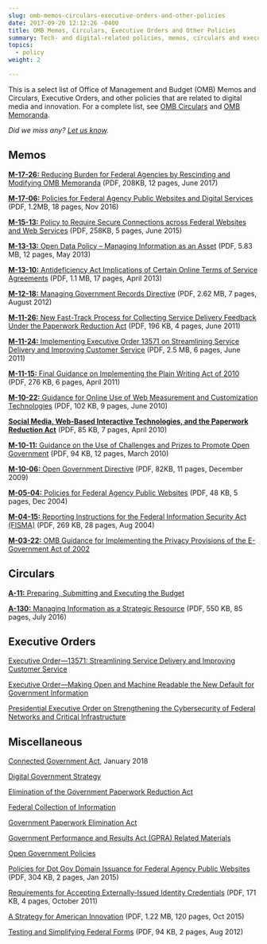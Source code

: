 ```yaml
---
slug: omb-memos-circulars-executive-orders-and-other-policies
date: 2017-09-20 12:12:26 -0400
title: OMB Memos, Circulars, Executive Orders and Other Policies
summary: Tech- and digital-related policies, memos, circulars and executive orders.
topics:
  - policy
weight: 2

---
```


This is a select list of Office of Management and Budget (OMB) Memos and Circulars, Executive Orders, and other policies that are related to digital media and innovation. For a complete list, see [OMB Circulars](https://www.whitehouse.gov/omb/information-for-agencies/circulars/) and [OMB Memoranda](https://www.whitehouse.gov/omb/information-for-agencies/memoranda/).

_Did we miss any? [Let us know](mailto:digitalgov@gsa.gov)._

## Memos

[**M-17-26:** Reducing Burden for Federal Agencies by Rescinding and Modifying OMB Memoranda](https://www.whitehouse.gov/sites/whitehouse.gov/files/omb/memoranda/2017/M-17-26.pdf) (PDF, 208KB, 12 pages, June 2017)

[**M-17-06:** Policies for Federal Agency Public Websites and Digital Services](https://www.whitehouse.gov/sites/whitehouse.gov/files/omb/memoranda/2017/m-17-06.pdf) (PDF, 1.2MB, 18 pages, Nov 2016)

[**M-15-13:** Policy to Require Secure Connections across Federal Websites and Web Services](https://www.whitehouse.gov/sites/whitehouse.gov/files/omb/memoranda/2015/m-15-13.pdf) (PDF, 258KB, 5 pages, June 2015)

[**M-13-13:** Open Data Policy – Managing Information as an Asset](https://www.whitehouse.gov/sites/whitehouse.gov/files/omb/memoranda/2013/m-13-13.pdf) (PDF, 5.83 MB, 12 pages, May 2013)

[**M-13-10:** Antideficiency Act Implications of Certain Online Terms of Service Agreements](https://www.whitehouse.gov/sites/whitehouse.gov/files/omb/memoranda/2013/m-13-10.pdf) (PDF, 1.1 MB, 17 pages, April 2013)

[**M-12-18:** Managing Government Records Directive](https://www.whitehouse.gov/sites/whitehouse.gov/files/omb/memoranda/2012/m-12-18.pdf) (PDF, 2.62 MB, 7 pages, August 2012)

[**M-11-26:** New Fast-Track Process for Collecting Service Delivery Feedback Under the Paperwork Reduction Act](https://www.whitehouse.gov/sites/whitehouse.gov/files/omb/memoranda/2011/m11-26.pdf) (PDF, 196 KB, 4 pages, June 2011)

[**M-11-24:** Implementing Executive Order 13571 on Streamlining Service Delivery and Improving Customer Service](https://www.whitehouse.gov/sites/whitehouse.gov/files/omb/memoranda/2011/m11-24.pdf) (PDF, 2.5 MB, 6 pages, June 2011)

[**M-11-15:** Final Guidance on Implementing the Plain Writing Act of 2010](https://www.whitehouse.gov/sites/whitehouse.gov/files/omb/memoranda/2011/m11-15.pdf) (PDF, 276 KB, 6 pages, April 2011)

[**M-10-22:** Guidance for Online Use of Web Measurement and Customization Technologies](https://www.whitehouse.gov/sites/whitehouse.gov/files/omb/memoranda/2010/m10-22.pdf) (PDF, 102 KB, 9 pages, June 2010)

[**Social Media, Web-Based Interactive Technologies, and the Paperwork Reduction Act**](https://obamawhitehouse.archives.gov/sites/default/files/omb/assets/inforeg/SocialMediaGuidance_04072010.pdf) (PDF, 85 KB, 7 pages, April 2010)

[**M-10-11:** Guidance on the Use of Challenges and Prizes to Promote Open Government](https://www.whitehouse.gov/sites/whitehouse.gov/files/omb/memoranda/2010/m10-11.pdf) (PDF, 94 KB, 12 pages, March 2010)

[**M-10-06:** Open Government Directive](https://www.whitehouse.gov/sites/whitehouse.gov/files/omb/memoranda/2010/m10-06.pdf) (PDF, 82KB, 11 pages, December 2009)

[**M-05-04:** Policies for Federal Agency Public Websites](https://www.whitehouse.gov/sites/whitehouse.gov/files/omb/memoranda/2005/m05-04.pdf) (PDF, 48 KB, 5 pages, Dec 2004)

[**M-04-15:** Reporting Instructions for the Federal Information Security Act (FISMA)](https://www.whitehouse.gov/sites/whitehouse.gov/files/omb/memoranda/2004/m-04-15.pdf) (PDF, 269 KB, 28 pages, Aug 2004)

[**M-03-22:** OMB Guidance for Implementing the Privacy Provisions of the E-Government Act of 2002](https://obamawhitehouse.archives.gov/omb/memoranda_m03-22)

## Circulars

[**A-11:** Preparing, Submitting and Executing the Budget](https://www.whitehouse.gov/omb/information-for-agencies/circulars/#budget)

[**A-130:** Managing Information as a Strategic Resource](https://www.whitehouse.gov/sites/whitehouse.gov/files/omb/circulars/A130/a130revised.pdf) (PDF, 550 KB, 85 pages, July 2016)

## Executive Orders

[Executive Order—13571: Streamlining Service Delivery and Improving Customer Service](https://obamawhitehouse.archives.gov/the-press-office/2011/04/27/executive-order-13571-streamlining-service-delivery-and-improving-custom)

[Executive Order—Making Open and Machine Readable the New Default for Government Information](https://obamawhitehouse.archives.gov/the-press-office/2013/05/09/executive-order-making-open-and-machine-readable-new-default-government-)

[Presidential Executive Order on Strengthening the Cybersecurity of Federal Networks and Critical Infrastructure](https://www.whitehouse.gov/the-press-office/2017/05/11/presidential-executive-order-strengthening-cybersecurity-federal)

## Miscellaneous

[Connected Government Act](https://digital.gov/resources/connected-government-act/), January 2018

[Digital Government Strategy](https://obamawhitehouse.archives.gov/sites/default/files/omb/egov/digital-government/digital-government.html)

[Elimination of the Government Paperwork Reduction Act](https://obamawhitehouse.archives.gov/omb/fedreg_gpea2/)

[Federal Collection of Information](https://obamawhitehouse.archives.gov/omb/inforeg_infocoll/)

[Government Paperwork Elimination Act](https://obamawhitehouse.archives.gov/omb/fedreg_gpea2/)

[Government Performance and Results Act (GPRA) Related Materials](https://obamawhitehouse.archives.gov/omb/mgmt-gpra/index-gpra)

[Open Government Policies](https://obamawhitehouse.archives.gov/open)

[Policies for Dot Gov Domain Issuance for Federal Agency Public Websites](https://obamawhitehouse.archives.gov/sites/default/files/omb/egov/memo/policies-for-dot-gov-domain-issuance-for-federal-agency-public-websites.pdf) (PDF, 304 KB, 2 pages, Jan 2015)

[Requirements for Accepting Externally-Issued Identity Credentials](https://obamawhitehouse.archives.gov/sites/default/files/omb/assets/egov_docs/ombreqforacceptingexternally_issuedidcred10-6-2011.pdf) (PDF, 171 KB, 4 pages, October 2011)

[A Strategy for American Innovation](https://obamawhitehouse.archives.gov/sites/default/files/strategy_for_american_innovation_october_2015.pdf) (PDF, 1.22 MB, 120 pages, Oct 2015)

[Testing and Simplifying Federal Forms](https://obamawhitehouse.archives.gov/sites/default/files/omb/inforeg/memos/testing-and-simplifying-federal-forms.pdf) (PDF, 94 KB, 2 pages, Aug 2012)
